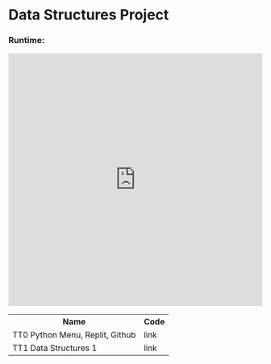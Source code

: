 # Data Structures Project
### Runtime:
<iframe frameborder="0" width="100%" height="500px" src="https://replit.com/@Stanleyy03840/Stanleyy03840githubio?embed=true?lite=1?outputonly=1"></iframe>
<table>
  <tr>
    <th>Name</th>
    <th>Code</th>
  </tr>
  <tr>
    <td>TT0 Python Menu, Replit, Github</td>
    <td>link</td>
  </tr>
  <tr>
    <td>TT1 Data Structures 1</td>
    <td>link</td>
  </tr>
</table>
